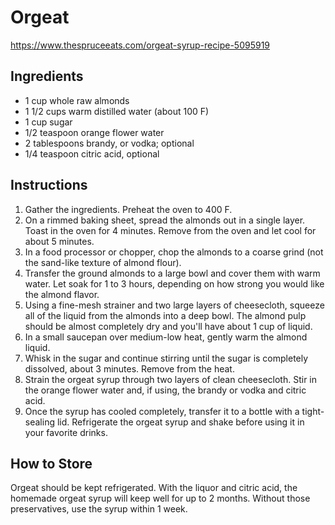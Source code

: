 # Orgeat

<https://www.thespruceeats.com/orgeat-syrup-recipe-5095919>

## Ingredients

* 1 cup whole raw almonds
* 1 1/2 cups warm distilled water (about 100 F)
* 1 cup sugar
* 1/2 teaspoon orange flower water
* 2 tablespoons brandy, or vodka; optional
* 1/4 teaspoon citric acid, optional

## Instructions

1. Gather the ingredients. Preheat the oven to 400 F.
2. On a rimmed baking sheet, spread the almonds out in a single layer. Toast in the oven for 4 minutes. Remove from the oven and let cool for about 5 minutes.
3. In a food processor or chopper, chop the almonds to a coarse grind (not the sand-like texture of almond flour).
4. Transfer the ground almonds to a large bowl and cover them with warm water. Let soak for 1 to 3 hours, depending on how strong you would like the almond flavor.
5. Using a fine-mesh strainer and two large layers of cheesecloth, squeeze all of the liquid from the almonds into a deep bowl. The almond pulp should be almost completely dry and you'll have about 1 cup of liquid.
6. In a small saucepan over medium-low heat, gently warm the almond liquid.
7. Whisk in the sugar and continue stirring until the sugar is completely dissolved, about 3 minutes. Remove from the heat.
8. Strain the orgeat syrup through two layers of clean cheesecloth. Stir in the orange flower water and, if using, the brandy or vodka and citric acid.
9. Once the syrup has cooled completely, transfer it to a bottle with a tight-sealing lid. Refrigerate the orgeat syrup and shake before using it in your favorite drinks.

## How to Store

Orgeat should be kept refrigerated. With the liquor and citric acid, the homemade orgeat syrup will keep well for up to 2 months. Without those preservatives, use the syrup within 1 week.

[//]: # ( Comments go here.)
